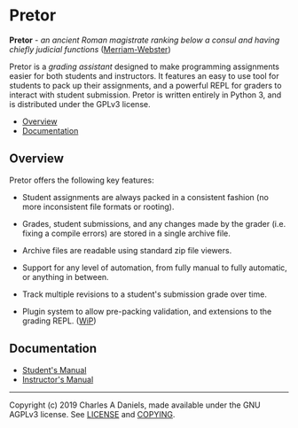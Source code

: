 # Pretor

**Pretor** - *an ancient Roman magistrate ranking below a consul and having
chiefly judicial functions*
([Merriam-Webster](https://www.merriam-webster.com/dictionary/pretor))

Pretor is a *grading assistant* designed to make programming assignments easier
for both students and instructors. It features an easy to use tool for students
to pack up their assignments, and a powerful REPL for graders to interact with
student submission. Pretor is written entirely in Python 3, and is distributed
under the GPLv3 license.

<!-- vim-markdown-toc GFM -->

* [Overview](#overview)
* [Documentation](#documentation)

<!-- vim-markdown-toc -->

## Overview

Pretor offers the following key features:

* Student assignments are always packed in a consistent fashion (no more
  inconsistent file formats or rooting).

* Grades, student submissions, and any changes made by the grader (i.e. fixing
  a compile errors) are stored in a single archive file.

* Archive files are readable using standard zip file viewers.

* Support for any level of automation, from fully manual to fully automatic,
  or anything in between.

* Track multiple revisions to a student's submission grade over time.

* Plugin system to allow pre-packing validation, and extensions to the grading
  REPL. ([WiP](https://github.com/HeRCLab/pretor/issues?q=is%3Aissue+is%3Aopen+label%3A%22plugin+system%22))

## Documentation

* [Student's Manual](manual/student_manual.pdf)
* [Instructor's Manual](manual/instructor_manual.pdf)


----

Copyright (c) 2019 Charles A Daniels, made available under the GNU AGPLv3
license. See [LICENSE](./LICENSE) and [COPYING](./COPYING).
